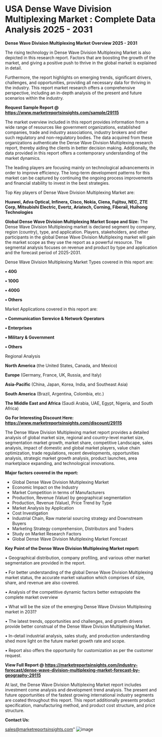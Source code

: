 # USA Dense Wave Division Multiplexing Market : Complete Data Analysis 2025 - 2031

<Strong> Dense Wave Division Multiplexing Market Overview 2025 - 2031</strong>

The rising technology in Dense Wave Division Multiplexing Market is also depicted in this research report. Factors that are boosting the growth of the market, and giving a positive push to thrive in the global market is explained in detail.

Furthermore, the report highlights on emerging trends, significant drivers, challenges, and opportunities, providing all necessary data for thriving in the industry. This report market research offers a comprehensive perspective, including an in-depth analysis of the present and future scenarios within the industry.

<strong>Request Sample Report @ <a href=https://www.marketreportsinsights.com/sample/29115>https://www.marketreportsinsights.com/sample/29115</a></strong>

The market overview included in this report provides information from a wide range of resources like government organizations, established companies, trade and industry associations, industry brokers and other such regulatory and non-regulatory bodies. The data acquired from these organizations authenticate the Dense Wave Division Multiplexing research report, thereby aiding the clients in better decision making. Additionally, the data provided in this report offers a contemporary understanding of the market dynamics.

The leading players are focusing mainly on technological advancements in order to improve efficiency. The long-term development patterns for this market can be captured by continuing the ongoing process improvements and financial stability to invest in the best strategies.

Top Key players of Dense Wave Division Multiplexing Market are:

<strong>Huawei, Adva Optical, Infinera, Cisco, Nokia, Ciena, Fujitsu, NEC, ZTE Corp, Mitsubishi Electric, Evertz, Ariatech, Corning, Fiberail, Huihong Technologies</strong>

<strong><b>Global Dense Wave Division Multiplexing Market Scope and Size:</b></strong>
The Dense Wave Division Multiplexing market is declared segment by company, region (country), type, and application. Players, stakeholders, and other participants in the global Dense Wave Division Multiplexing market will gain the market scope as they use the report as a powerful resource. The segmental analysis focuses on revenue and product by type and application and the forecast period of 2025-2031.

Dense Wave Division Multiplexing Market Types covered in this report are:

<strong>• 40G

• 100G

• 400G

• Others</strong>

Market Applications covered in this report are:

<strong>• Communication Serevice & Network Operators

• Enterprises

• Military & Government

• Others</strong> 

Regional Analysis

<strong>North America</strong> (the United States, Canada, and Mexico)

<strong>Europe</strong> (Germany, France, UK, Russia, and Italy)

<strong>Asia-Pacific</strong> (China, Japan, Korea, India, and Southeast Asia)

<strong>South America</strong> (Brazil, Argentina, Colombia, etc.)

<strong>The Middle East and Africa</strong> (Saudi Arabia, UAE, Egypt, Nigeria, and South Africa)

<strong>Go For Interesting Discount Here: <a href=https://www.marketreportsinsights.com/discount/29115>https://www.marketreportsinsights.com/discount/29115</a></strong>

The Dense Wave Division Multiplexing market report provides a detailed analysis of global market size, regional and country-level market size, segmentation market growth, market share, competitive Landscape, sales analysis, impact of domestic and global market players, value chain optimization, trade regulations, recent developments, opportunities analysis, strategic market growth analysis, product launches, area marketplace expanding, and technological innovations.

<strong><b>Major factors covered in the report:</b></strong>
<ul>
  <li>Global Dense Wave Division Multiplexing Market </li>
  <li>Economic Impact on the Industry</li>
  <li>Market Competition in terms of Manufacturers</li>
  <li>Production, Revenue (Value) by geographical segmentation</li>
  <li>Production, Revenue (Value), Price Trend by Type</li>
  <li>Market Analysis by Application</li>
  <li>Cost Investigation</li>
  <li>Industrial Chain, Raw material sourcing strategy and Downstream Buyers</li>
  <li>Marketing Strategy comprehension, Distributors and Traders</li>
  <li>Study on Market Research Factors</li>
  <li>Global Dense Wave Division Multiplexing Market Forecast</li>
</ul>

<strong><b>Key Point of the Dense Wave Division Multiplexing Market report:</b></strong>

• Geographical distribution, company profiling, and various other market segmentation are provided in the report.

• For better understanding of the global Dense Wave Division Multiplexing market status, the accurate market valuation which comprises of size, share, and revenue are also covered.

• Analysis of the competitive dynamic factors better extrapolate the complete market overview

• What will be the size of the emerging Dense Wave Division Multiplexing market in 2031?

• The latest trends, opportunities and challenges, and growth drivers provide better construal of the Dense Wave Division Multiplexing Market.

• In-detail industrial analysis, sales study, and production understanding shed more light on the future market growth rate and scope.

• Report also offers the opportunity for customization as per the customer request.

<strong><b>View Full Report @ <a href=https://marketreportsinsights.com/industry-forecast/dense-wave-division-multiplexing-market-forecast-by-geography-29115>https://marketreportsinsights.com/industry-forecast/dense-wave-division-multiplexing-market-forecast-by-geography-29115</a></b></strong>


At last, the Dense Wave Division Multiplexing Market report includes investment come analysis and development trend analysis. The present and future opportunities of the fastest growing international industry segments are coated throughout this report. This report additionally presents product specification, manufacturing method, and product cost structure, and price structure.

<strong>Contact Us:</strong>

sales@marketreportsinsights.com"
![image](https://github.com/user-attachments/assets/3bf25773-8a6e-4dfc-a141-48cf821b634d)

